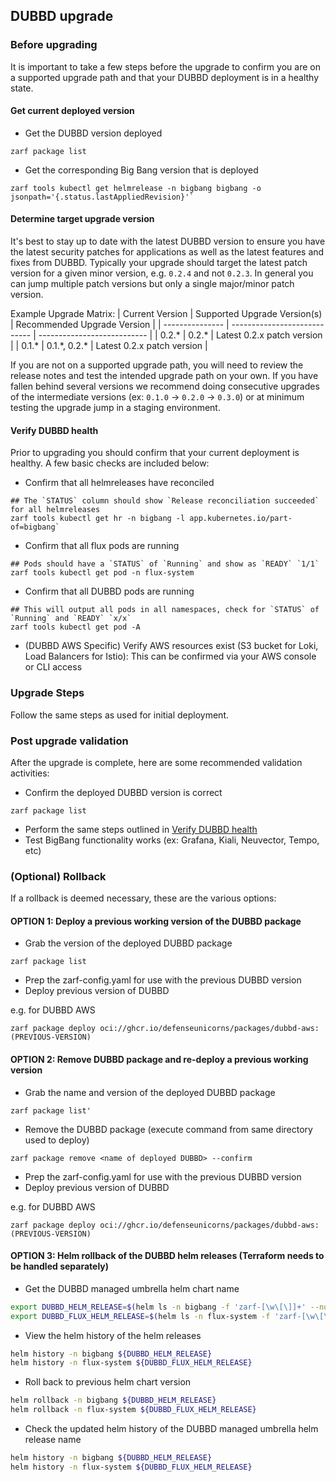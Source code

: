 ## DUBBD upgrade

### Before upgrading

It is important to take a few steps before the upgrade to confirm you are on a supported upgrade path and that your DUBBD deployment is in a healthy state.

#### Get current deployed version

- Get the DUBBD version deployed

```console
zarf package list
```

- Get the corresponding Big Bang version that is deployed

```console
zarf tools kubectl get helmrelease -n bigbang bigbang -o jsonpath='{.status.lastAppliedRevision}'`
```

#### Determine target upgrade version

It's best to stay up to date with the latest DUBBD version to ensure you have the latest security patches for applications as well as the latest features and fixes from DUBBD. Typically your upgrade should target the latest patch version for a given minor version, e.g. `0.2.4` and not `0.2.3`. In general you can jump multiple patch versions but only a single major/minor patch version.

Example Upgrade Matrix:
| Current Version | Supported Upgrade Version(s) | Recommended Upgrade Version |
| --------------- | ---------------------------- | --------------------------- |
| 0.2.\* | 0.2.\* | Latest 0.2.x patch version |
| 0.1.\* | 0.1.\*, 0.2.\* | Latest 0.2.x patch version |

If you are not on a supported upgrade path, you will need to review the release notes and test the intended upgrade path on your own. If you have fallen behind several versions we recommend doing consecutive upgrades of the intermediate versions (ex: `0.1.0` -> `0.2.0` -> `0.3.0`) or at minimum testing the upgrade jump in a staging environment.

#### Verify DUBBD health

Prior to upgrading you should confirm that your current deployment is healthy. A few basic checks are included below:

- Confirm that all helmreleases have reconciled

```console
## The `STATUS` column should show `Release reconciliation succeeded` for all helmreleases
zarf tools kubectl get hr -n bigbang -l app.kubernetes.io/part-of=bigbang`
```

- Confirm that all flux pods are running

```console
## Pods should have a `STATUS` of `Running` and show as `READY` `1/1`
zarf tools kubectl get pod -n flux-system
```

- Confirm that all DUBBD pods are running

```console
## This will output all pods in all namespaces, check for `STATUS` of `Running` and `READY` `x/x`
zarf tools kubectl get pod -A
```

- (DUBBD AWS Specific) Verify AWS resources exist (S3 bucket for Loki, Load Balancers for Istio): This can be confirmed via your AWS console or CLI access

### Upgrade Steps

Follow the same steps as used for initial deployment.

### Post upgrade validation

After the upgrade is complete, here are some recommended validation activities:

- Confirm the deployed DUBBD version is correct

```console
zarf package list
```

- Perform the same steps outlined in [Verify DUBBD health](#verify-dubbd-health)
- Test BigBang functionality works (ex: Grafana, Kiali, Neuvector, Tempo, etc)

### (Optional) Rollback

If a rollback is deemed necessary, these are the various options:

#### OPTION 1: Deploy a previous working version of the DUBBD package

- Grab the version of the deployed DUBBD package

```console
zarf package list
```

- Prep the zarf-config.yaml for use with the previous DUBBD version
- Deploy previous version of DUBBD

e.g. for DUBBD AWS

```console
zarf package deploy oci://ghcr.io/defenseunicorns/packages/dubbd-aws:(PREVIOUS-VERSION)
```

#### OPTION 2: Remove DUBBD package and re-deploy a previous working version

- Grab the name and version of the deployed DUBBD package

```console
zarf package list'
```

- Remove the DUBBD package (execute command from same directory used to deploy)

```console
zarf package remove <name of deployed DUBBD> --confirm
```

- Prep the zarf-config.yaml for use with the previous DUBBD version
- Deploy previous version of DUBBD

e.g. for DUBBD AWS

```console
zarf package deploy oci://ghcr.io/defenseunicorns/packages/dubbd-aws:(PREVIOUS-VERSION)
```

#### OPTION 3: Helm rollback of the DUBBD helm releases (Terraform needs to be handled separately)

- Get the DUBBD managed umbrella helm chart name

```sh
export DUBBD_HELM_RELEASE=$(helm ls -n bigbang -f 'zarf-[\w\[\]]+' --no-headers --short)
export DUBBD_FLUX_HELM_RELEASE=$(helm ls -n flux-system -f 'zarf-[\w\[\]]+' --no-headers --short)
```

- View the helm history of the helm releases

```sh
helm history -n bigbang ${DUBBD_HELM_RELEASE}
helm history -n flux-system ${DUBBD_FLUX_HELM_RELEASE}
```

- Roll back to previous helm chart version

```sh
helm rollback -n bigbang ${DUBBD_HELM_RELEASE}
helm rollback -n flux-system ${DUBBD_FLUX_HELM_RELEASE}
```

- Check the updated helm history of the DUBBD managed umbrella helm release name

```sh
helm history -n bigbang ${DUBBD_HELM_RELEASE}
helm history -n flux-system ${DUBBD_FLUX_HELM_RELEASE}
```

